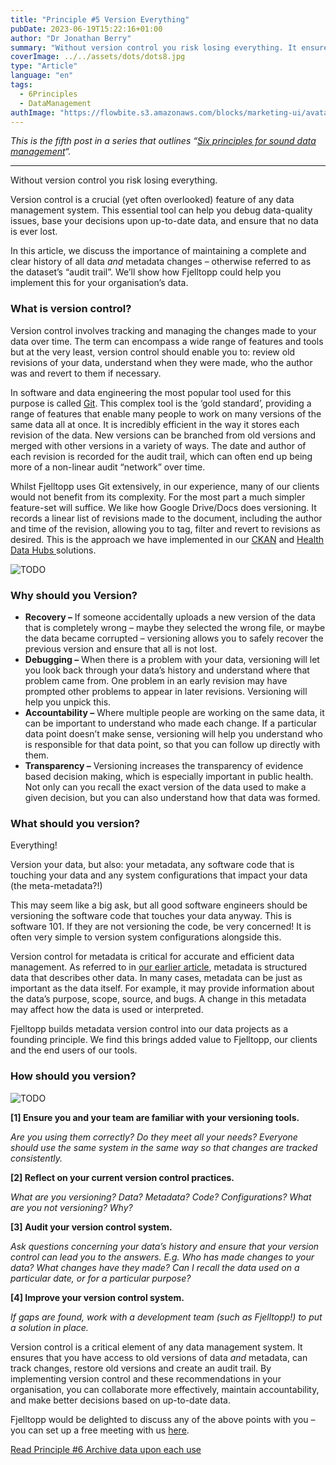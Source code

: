 ```yaml
---
title: "Principle #5 Version Everything"
pubDate: 2023-06-19T15:22:16+01:00
author: "Dr Jonathan Berry"
summary: "Without version control you risk losing everything. It ensures you have access to old versions of data and metadata. "
coverImage: ../../assets/dots/dots8.jpg
type: "Article"
language: "en"
tags:
  - 6Principles
  - DataManagement
authImage: "https://flowbite.s3.amazonaws.com/blocks/marketing-ui/avatars/bonnie-green.png"
---
```


_This is the fifth post in a series that outlines “[Six principles for sound data management](/six-principles-of-sound-data-management/)“._

---

Without version control you risk losing everything.

Version control is a crucial (yet often overlooked) feature of any data management system. This essential tool can help you debug data-quality issues, base your decisions upon up-to-date data, and ensure that no data is ever lost.

In this article, we discuss the importance of maintaining a complete and clear history of all data _and_ metadata changes – otherwise referred to as the dataset’s “audit trail”. We’ll show how Fjelltopp could help you implement this for your organisation’s data.

### What is version control?

Version control involves tracking and managing the changes made to your data over time. The term can encompass a wide range of features and tools but at the very least, version control should enable you to: review old revisions of your data, understand when they were made, who the author was and revert to them if necessary.

In software and data engineering the most popular tool used for this purpose is called [Git](https://git-scm.com/). This complex tool is the ‘gold standard’, providing a range of features that enable many people to work on many versions of the same data all at once. It is incredibly efficient in the way it stores each revision of the data. New versions can be branched from old versions and merged with other versions in a variety of ways. The date and author of each revision is recorded for the audit trail, which can often end up being more of a non-linear audit “network” over time.

Whilst Fjelltopp uses Git extensively, in our experience, many of our clients would not benefit from its complexity. For the most part a much simpler feature-set will suffice. We like how Google Drive/Docs does versioning. It records a linear list of revisions made to the document, including the author and time of the revision, allowing you to tag, filter and revert to revisions as desired. This is the approach we have implemented in our [CKAN](/fjelltopp-astro/services/data-catalogues-and-hubs) and [Health Data Hubs ](/fjelltopp-astro/services/data-catalogues-and-hubs)solutions.

<Image class="w-full md:float-right md:w-1/3 pl-5" src="/fjelltopp-astro/src/assets/product/malawi-mock-up-1.png" alt="TODO"/>

### Why should you Version?

- **Recovery –** If someone accidentally uploads a new version of the data that is completely wrong – maybe they selected the wrong file, or maybe the data became corrupted – versioning allows you to safely recover the previous version and ensure that all is not lost.
- **Debugging –** When there is a problem with your data, versioning will let you look back through your data’s history and understand where that problem came from. One problem in an early revision may have prompted other problems to appear in later revisions. Versioning will help you unpick this.
- **Accountability –** Where multiple people are working on the same data, it can be important to understand who made each change. If a particular data point doesn’t make sense, versioning will help you understand who is responsible for that data point, so that you can follow up directly with them.
- **Transparency –** Versioning increases the transparency of evidence based decision making, which is especially important in public health. Not only can you recall the exact version of the data used to make a given decision, but you can also understand how that data was formed.

### What should you version?

Everything!

Version your data, but also: your metadata, any software code that is touching your data and any system configurations that impact your data (the meta-metadata?!)

This may seem like a big ask, but all good software engineers should be versioning the software code that touches your data anyway. This is software 101. If they are not versioning the code, be very concerned! It is often very simple to version system configurations alongside this.

Version control for metadata is critical for accurate and efficient data management. As referred to in [our earlier article](/data-management-principle-maintain-metadata/), metadata is structured data that describes other data. In many cases, metadata can be just as important as the data itself. For example, it may provide information about the data’s purpose, scope, source, and bugs. A change in this metadata may affect how the data is used or interpreted.

Fjelltopp builds metadata version control into our data projects as a founding principle. We find this brings added value to Fjelltopp, our clients and the end users of our tools.

### How should you version?

<Image class="h-100 w-full md:float-left md:w-1/4 md:mr-5 object-cover object-center" src="/fjelltopp-astro/src/assets/dots/dots2.jpg" alt="TODO"/>

**\[1\] Ensure you and your team are familiar with your versioning tools.**

_Are you using them correctly? Do they meet all your needs? Everyone should use the same system in the same way so that changes are tracked consistently._

**\[2\] Reflect on your current version control practices.**

_What are you versioning? Data? Metadata? Code? Configurations? What are you not versioning? Why?_

**\[3\] Audit your version control system.**

_Ask questions concerning your data’s history and ensure that your version control can lead you to the answers. E.g. Who has made changes to your data? What changes have they made? Can I recall the data used on a particular date, or for a particular purpose?_

**\[4\] Improve your version control system.**

_If gaps are found, work with a development team (such as Fjelltopp!) to put a solution in place._

Version control is a critical element of any data management system. It ensures that you have access to old versions of data _and_ metadata, can track changes, restore old versions and create an audit trail. By implementing version control and these recommendations in your organisation, you can collaborate more effectively, maintain accountability, and make better decisions based on up-to-date data.

Fjelltopp would be delighted to discuss any of the above points with you – you can set up a free meeting with us [here](/fjelltopp-astro/#contact).

[Read Principle #6 Archive data upon each use](/data-management-principle-archive-data-upon-each-use)

